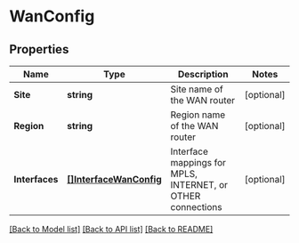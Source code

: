 # WanConfig

## Properties

Name | Type | Description | Notes
------------ | ------------- | ------------- | -------------
**Site** | **string** | Site name of the WAN router | [optional] 
**Region** | **string** | Region name of the WAN router | [optional] 
**Interfaces** | [**[]InterfaceWanConfig**](InterfaceWANConfig.md) | Interface mappings for MPLS, INTERNET, or OTHER connections | [optional] 

[[Back to Model list]](../README.md#documentation-for-models) [[Back to API list]](../README.md#documentation-for-api-endpoints) [[Back to README]](../README.md)


